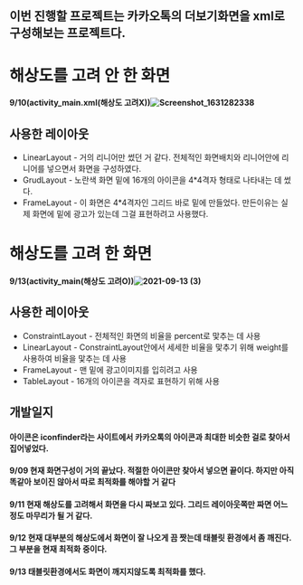 ## 이번 진행할 프로젝트는 카카오톡의 더보기화면을 xml로 구성해보는 프로젝트다.  
# 해상도를 고려 안 한 화면 
#### 9/10(activity_main.xml(해상도 고려X))![Screenshot_1631282338](https://user-images.githubusercontent.com/76093968/132866813-c3e662f7-4cdb-4226-9e49-61b04cbc1732.png)
## 사용한 레이아웃
- LinearLayout - 거의 리니어만 썼던 거 같다. 전체적인 화면배치와 리니어안에 리니어를 넣으면서 화면을 구성하였다.
- GrudLayout - 노란색 화면 밑에 16개의 아이콘을 4*4격자 형태로 나타내는 데 썼다.
- FrameLayout - 이 화면은 4*4격자인 그리드 바로 밑에 만들었다. 만든이유는 실제 화면에 밑에 광고가 있는데 그걸 표현하려고 사용했다.  
 
# 해상도를 고려 한 화면
#### 9/13(activity_main(해상도 고려O))![2021-09-13 (3)](https://user-images.githubusercontent.com/76093968/133098531-c30599c6-31b1-46c6-a344-4e8247a9aff9.png)
## 사용한 레이아웃 
- ConstraintLayout - 전체적인 화면의 비율을 percent로 맟추는 데 사용
- LinearLayout - ConstraintLayout안에서 세세한 비율을 맟추기 위해 weight를 사용하여 비율을 맟추는 데 사용
- FrameLayout - 맨 밑에 광고이미지를 입히려고 사용
- TableLayout - 16개의 아이콘을 격자로 표현하기 위해 사용

## 개발일지
#### 아이콘은 iconfinder라는 사이트에서 카카오톡의 아이콘과 최대한 비슷한 걸로 찾아서 집어넣었다.
#### 9/09 현재 화면구성이 거의 끝났다. 적절한 아이콘만 찾아서 넣으면 끝이다. 하지만 아직 똑같아 보이진 않아서 따로 최적화를 해야할 거 같다
#### 9/11 현재 해상도를 고려해서 화면을 다시 짜보고 있다. 그리드 레이아웃쪽만 짜면 어느정도 마무리가 될 거 같다.  
#### 9/12 현재 대부분의 해상도에서 화면이 잘 나오게 끔 짯는데 태블릿 환경에서 좀 깨진다. 그 부분을 현재 최적화 중이다.
#### 9/13 태블릿환경에서도 화면이 깨지지않도록 최적화를 했다.
 
